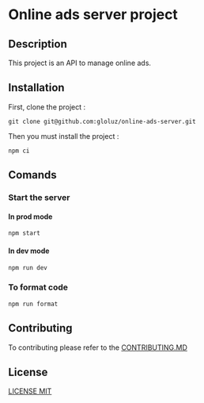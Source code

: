 # Online ads server project

## Description

This project is an API to manage online ads.

## Installation

First, clone the project :

```
git clone git@github.com:gloluz/online-ads-server.git
```

Then you must install the project :

```
npm ci
```

## Comands

### Start the server

#### In prod mode

```
npm start
```

#### In dev mode

```
npm run dev
```

### To format code

```
npm run format
```

## Contributing

To contributing please refer to the [CONTRIBUTING.MD](CONTRIBUTING.MD)

## License

[LICENSE MIT](LICENSE)
